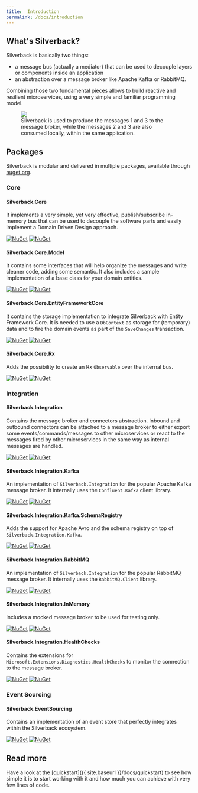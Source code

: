 ```yaml
---
title:  Introduction
permalink: /docs/introduction
---
```


## What's Silverback?

Silverback is basically two things:
* a message bus (actually a mediator) that can be used to decouple layers or components inside an application
* an abstraction over a message broker like Apache Kafka or RabbitMQ.

Combining those two fundamental pieces allows to build reactive and resilient microservices, using a very simple and familiar programming model.

<figure>
	<a href="{{ site.baseurl }}/assets/images/diagrams/overview.png"><img src="{{ site.baseurl }}/assets/images/diagrams/overview.png"></a>
	<figcaption>Silverback is used to produce the messages 1 and 3 to the message broker, while the messages 2 and 3 are also consumed locally, within the same application.</figcaption>
</figure>

## Packages

Silverback is modular and delivered in multiple packages, available through [nuget.org](https://www.nuget.org/packages?q=Silverback).

### Core

#### Silverback.Core

It implements a very simple, yet very effective, publish/subscribe in-memory bus that can be used to decouple the software parts and easily implement a Domain Driven Design approach.

[![NuGet](http://img.shields.io/nuget/vpre/Silverback.Core.svg)](https://www.nuget.org/packages/Silverback.Core/)
[![NuGet](https://img.shields.io/nuget/dt/Silverback.Core.svg)](https://www.nuget.org/packages/Silverback.Core/)

#### Silverback.Core.Model

It contains some interfaces that will help organize the messages and write cleaner code, adding some semantic. It also includes a sample implementation of a base class for your domain entities.

[![NuGet](http://img.shields.io/nuget/vpre/Silverback.Core.Model.svg)](https://www.nuget.org/packages/Silverback.Core.Model/)
[![NuGet](http://img.shields.io/nuget/dt/Silverback.Core.Model.svg)](https://www.nuget.org/packages/Silverback.Core.Model/)

#### Silverback.Core.EntityFrameworkCore

It contains the storage implementation to integrate Silverback with Entity Framework Core. It is needed to use a `DbContext` as storage for (temporary) data and to fire the domain events as part of the `SaveChanges` transaction.

[![NuGet](http://img.shields.io/nuget/vpre/Silverback.Core.EntityFrameworkCore.svg)](https://www.nuget.org/packages/Silverback.Core.EntityFrameworkCore/)
[![NuGet](http://img.shields.io/nuget/dt/Silverback.Core.EntityFrameworkCore.svg)](https://www.nuget.org/packages/Silverback.Core.EntityFrameworkCore/)

#### Silverback.Core.Rx

Adds the possibility to create an Rx `Observable` over the internal bus.

[![NuGet](http://img.shields.io/nuget/vpre/Silverback.Core.Rx.svg)](https://www.nuget.org/packages/Silverback.Core.Rx/)
[![NuGet](http://img.shields.io/nuget/dt/Silverback.Core.Rx.svg)](https://www.nuget.org/packages/Silverback.Core.Rx/)

### Integration

#### Silverback.Integration

Contains the message broker and connectors abstraction. Inbound and outbound connectors can be attached to a message broker to either export some events/commands/messages to other microservices or react to the messages fired by other microservices in the same way as internal messages are handled.

[![NuGet](http://img.shields.io/nuget/vpre/Silverback.Integration.svg)](https://www.nuget.org/packages/Silverback.Integration/)
[![NuGet](http://img.shields.io/nuget/dt/Silverback.Integration.svg)](https://www.nuget.org/packages/Silverback.Integration/)

#### Silverback.Integration.Kafka

An implementation of `Silverback.Integration` for the popular Apache Kafka message broker. It internally uses the `Confluent.Kafka` client library.

[![NuGet](http://img.shields.io/nuget/vpre/Silverback.Integration.Kafka.svg)](https://www.nuget.org/packages/Silverback.Integration.Kafka/)
[![NuGet](http://img.shields.io/nuget/dt/Silverback.Integration.Kafka.svg)](https://www.nuget.org/packages/Silverback.Integration.Kafka/)

#### Silverback.Integration.Kafka.SchemaRegistry

Adds the support for Apache Avro and the schema registry on top of `Silverback.Integration.Kafka`.

[![NuGet](http://img.shields.io/nuget/vpre/Silverback.Integration.Kafka.SchemaRegistry.svg)](https://www.nuget.org/packages/Silverback.Integration.Kafka.SchemaRegistry/)
[![NuGet](http://img.shields.io/nuget/dt/Silverback.Integration.Kafka.SchemaRegistry.svg)](https://www.nuget.org/packages/Silverback.Integration.Kafka.SchemaRegistry/)

#### Silverback.Integration.RabbitMQ

An implementation of `Silverback.Integration` for the popular RabbitMQ message broker. It internally uses the `RabbitMQ.Client` library.

[![NuGet](http://img.shields.io/nuget/vpre/Silverback.Integration.RabbitMQ.svg)](https://www.nuget.org/packages/Silverback.Integration.RabbitMQ/)
[![NuGet](http://img.shields.io/nuget/dt/Silverback.Integration.RabbitMQ.svg)](https://www.nuget.org/packages/Silverback.Integration.RabbitMQ/)

#### Silverback.Integration.InMemory

Includes a mocked message broker to be used for testing only.

[![NuGet](http://img.shields.io/nuget/vpre/Silverback.Integration.InMemory.svg)](https://www.nuget.org/packages/Silverback.Integration.InMemory/)
[![NuGet](http://img.shields.io/nuget/dt/Silverback.Integration.InMemory.svg)](https://www.nuget.org/packages/Silverback.Integration.InMemory/)

#### Silverback.Integration.HealthChecks

Contains the extensions for `Microsoft.Extensions.Diagnostics.HealthChecks` to monitor the connection to the message broker.

[![NuGet](http://img.shields.io/nuget/vpre/Silverback.Integration.HealthChecks.svg)](https://www.nuget.org/packages/Silverback.Integration.HealthChecks/)
[![NuGet](http://img.shields.io/nuget/dt/Silverback.Integration.HealthChecks.svg)](https://www.nuget.org/packages/Silverback.Integration.HealthChecks/)

### Event Sourcing

#### Silverback.EventSourcing

Contains an implementation of an event store that perfectly integrates within the Silverback ecosystem.

[![NuGet](http://img.shields.io/nuget/vpre/Silverback.EventSourcing.svg)](https://www.nuget.org/packages/Silverback.EventSourcing/)
[![NuGet](http://img.shields.io/nuget/dt/Silverback.EventSourcing.svg)](https://www.nuget.org/packages/Silverback.EventSourcing/)

## Read more

Have a look at the [quickstart]({{ site.baseurl }}/docs/quickstart) to see how simple it is to start working with it and how much you can achieve with very few lines of code.